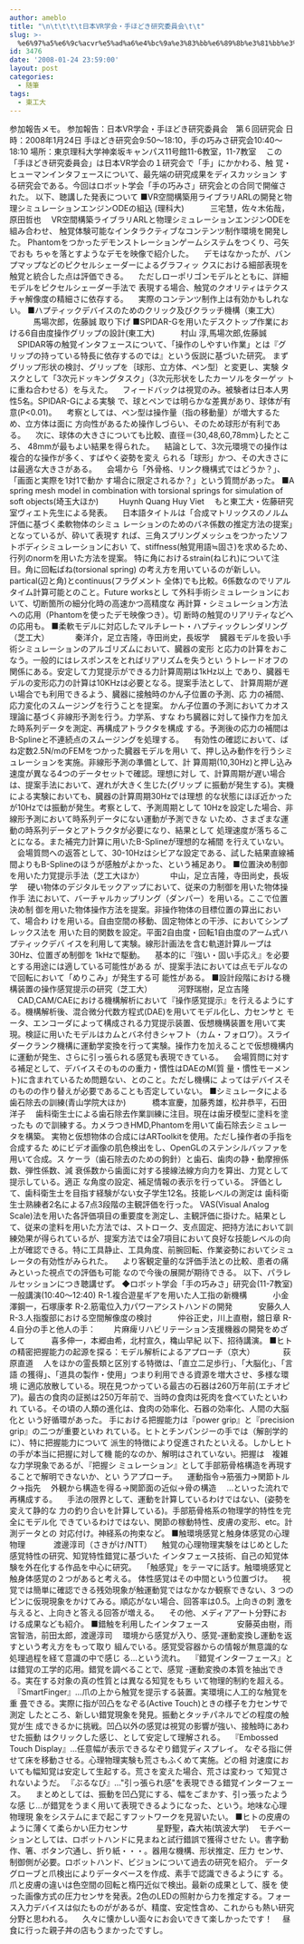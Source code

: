 ```yaml
---
author: ameblo
title: "\n\t\t\t\t日本VR学会・手ほどき研究委員会\t\t"
slug: >-
  %e6%97%a5%e6%9c%acvr%e5%ad%a6%e4%bc%9a%e3%83%bb%e6%89%8b%e3%81%bb%e3%81%a9%e3%81%8d%e7%a0%94%e7%a9%b6%e5%a7%94%e5%93%a1%e4%bc%9a
id: 3476
date: '2008-01-24 23:59:00'
layout: post
categories:
  - 随筆
tags:
  - 東工大
---
```


参加報告メモ。 参加報告：日本VR学会・手ほどき研究委員会　第６回研究会 日時：2008年1月24日 手ほどき研究会9:50～18:10，手の巧みさ研究会10:40～18:10 場所：東京理科大学神楽坂キャンパス11号館11-6教室，11-7教室 　この「手ほどき研究委員会」は日本VR学会の１研究会で「手」にかかわる、触 覚・ヒューマンインタフェースについて、最先端の研究成果をディスカッション する研究会である。今回はロボット学会「手の巧みさ」研究会との合同で開催さ れた。 以下、聴講した発表について ■VR空間構築用ライブラリARLの開発と物理シミュレーションエンジンODEの組込 (理科大) 　　　三宅慧，佐々木佑哉，原田哲也 　VR空間構築ライブラリARLと物理シミュレーションエンジンODEを組み合わせ、 触覚体験可能なインタラクティブなコンテンツ制作環境を開発した。 Phantomをつかったデモンストレーションゲームシステムをつくり、弓矢でおも ちゃを落とすようなデモを映像で紹介した。 　デモはなかったが、バンプマップなどのピクセルシェーダーによるグラフィッ クスにおける細部表現を触覚と統合した点は評価できる。 　ただしローポリゴンモデルとともに、詳細モデルをピクセルシェーダー手法で 表現する場合、触覚のクオリティはテクスチャ解像度の精細さに依存する。 　実際のコンテンツ制作上は有効かもしれない。 ■ハプティックデバイスのためのクリック及びクラッチ機構（東工大） 　　　馬場次郎，佐藤誠 取り下げ ■SPIDAR-Gを用いたデスクトップ作業における6自由度操作グリップの設計(東工大) 　　　村山 淳,馬場次郎,佐藤誠 　SPIDAR等の触覚インタフェースについて、「操作のしやすい作業」とは『グ リップの持っている特長に依存するのでは』という仮説に基づいた研究。 まずグリップ形状の検討、グリップを｛球形、立方体、ペン型｝と変更し、実験 タスクとして「3次元ドッキングタスク」（3次元形状をしたカーソルをターゲッ トに重ね合わせる）を与えた。 　フィードバックは視覚のみ。被験者は日本人男性5名。SPIDAR-Gによる実験 で、球とペンでは明らかな差異があり、球体が有意(P<0.01)。 　考察としては、ペン型は操作量（指の移動量）が増大するため、立方体は面に 方向性があるため操作しづらい、そのため球形が有利である。 　次に、球体の大きさについても比較、直径＝{30,48,60,78mm}したところ、 48mmが最もよい結果を得られた。 　結論として、3次元環境での操作は複合的な操作が多く、すばやく姿勢を変え られる「球形」かつ、その大きさには最適な大きさがある。 　会場から「外骨格、リンク機構式ではどうか？」、「画面と実際を1対1で動か す場合に限定されるか？」という質問があった。 ■A spring mesh model in combination with torsional springs for simulation of soft objects(埼玉大ほか) 　　 Huynh Quang Huy Viet 　もと東工大・佐藤研究室ヴィエト先生による発表。 　日本語タイトルは「合成マトリックスのノルム評価に基づく柔軟物体のシミュ レーションのためのバネ係数の推定方法の提案」となっているが、砕いて表現す れば、三角スプリングメッシュをつかったソフトボディシミュレーションにおい て、stiffness(触覚用語≒固さ)を求めるため、行列のnormを用いた方法を提案。 特に角におけるstrain(ねじれ)について注目。角に回転ばね(torsional spring) の考え方を用いているのが新しい。partical(辺と角)とcontinuus(フラグメント 全体)でも比較。6係数なのでリアルタイム計算可能とのこと。Future worksとし て外科手術シミュレーションにおいて、切断箇所の細分化時の高速かつ高精度な 再計算・シミュレーション方法への応用（Phantomを使ったデモ映像つき）。切 断時の触覚のリアリティなどへの応用も。 ■柔軟モデルに対応したマルチレート・ハプティックレンダリング（芝工大） 　　　秦洋介，足立吉隆，寺田尚史，長坂学 　臓器モデルを扱い手術シミュレーションのアルゴリズムにおいて、臓器の変形 と応力の計算をおこなう。一般的にはレスポンスをとればリアリズムを失うとい うトレードオフの関係にある。安定して力覚提示ができる力計算周期は1kHz以上 であり、臓器モデルの変形応力の計算は10KHzは必要となる。提案手法として、 計算周期が遅い場合でも利用できるよう、臓器に接触時のかん子位置の予測、応 力の補間、応力変化のスムージングを行うことを提案。 かん子位置の予測においてカオス理論に基づく非線形予測を行う。力学系、すな わち臓器に対して操作力を加えた時系列データを測定、再構成アトラクタを構成 する。予測後の応力の補間はB-Splineと不連続点のスムージングを処理する。 　有効性の確認において、ばね定数2.5N/mのFEMをつかった臓器モデルを用い て、押し込み動作を行うシミュレーションを実施。非線形予測の準備として、計 算周期(10,30Hz)と押し込み速度が異なる4つのデータセットで確認。理想に対し て、計算周期が遅い場合は、提案手法において、遅れが大きく生じた(グリップ に振動が発生する)。実機による実験においても、臓器の計算周期30Hzでは理想 的な状態にほぼ近かったが10Hzでは振動が発生。考察として、予測周期として 10Hzを設定した場合、非線形予測において時系列データにない運動が予測できな いため、さまざまな運動の時系列データとアトラクタが必要になり、結果として 処理速度が落ちることになる。また補完力計算に用いたB-Splineが理想的な補間 を行えていない。 　会場質問への返答として、30-10Hzはシビアな設定である、試した結果直線補 間よりもB-Splineのほうが感触がよかった、という補足あり。 ■位置決め制御を用いた力覚提示手法（芝工大ほか） 　　　中山，足立吉隆，寺田尚史，長坂学 　硬い物体のデジタルモックアップにおいて、従来の力制御を用いた物体操作手 法において、バーチャルカップリング（ダンパー）を用いる。ここで位置決め制 御を用いた物体操作方法を提案。非操作物体の目標位置の算出において、場合わ けを用いる。自由空間の移動、固定物体との干渉、においてシンプレックス法を 用いた目的関数を設定。平面2自由度・回転1自由度のアーム式ハプティックデバ イスを利用して実験。線形計画法を含む軌道計算ループは30Hz、位置ぎめ制御を 1kHzで駆動。 　基本的に『強い・固い手応え』を必要とする用途には適している可能性がある が、提案手法においては点モデルなので回転において「めりこみ」が発生する可 能性がある。 ■設計段階における機構装置の操作感覚提示の研究（芝工大） 　　　河野瑞樹，足立吉隆 　CAD,CAM/CAEにおける機構解析において『操作感覚提示』を行えるようにす る。機構解析後、混合微分代数方程式(DAE)を用いてモデル化し、力センサと モータ、エンコーダによって構成される力覚提示装置、仮想機構装置を用いて実 現。検証に用いたモデルはカムとバネ付きシャフト（カム・フォロワ）。スライ ダークランク機構に運動学変換を行って実験。操作力を加えることで仮想機構内 に運動が発生、さらに引っ張られる感覚も表現できている。 　会場質問に対する補足として、デバイスそのものの重力・慣性はDAEのM(質 量・慣性モーメント)に含まれているため問題ない、とのこと。ただし機構に よってはデバイスそのものの作り替えが必要であることも否定していない。 ■シミュレータによる歯石除去の訓練(青山学院大ほか) 　　　橋本宣慶，加藤秀雄，松井恭平，石田洋子 　歯科衛生士による歯石除去作業訓練に注目。現在は歯牙模型に塗料を塗ったも ので訓練する。カメラつきHMD,Phantomを用いて歯石除去シミュレータを構築。 実物と仮想物体の合成にはARToolkitを使用。ただし操作者の手指を合成するた めにビデオ画像の肌色検出をし、OpenGLのステンシルバッファを用いて合成。ス ケーラ（歯石除去のための鉤針）と歯石、歯肉の静・動摩擦係数、弾性係数、減 衰係数から歯面に対する接線法線方向力を算出、力覚として提示している。適正 な角度の設定、補足情報の表示を行っている。 評価として、歯科衛生士を目指す経験がない女子学生12名。技能レベルの測定は 歯科衛生士熟練者2名による7点3段階の主観評価を行った。 VAS(Visual Analog Scale)法を用いた各評価項目の重要度を測定し、主観評価に掛けた。結果とし て、従来の塗料を用いた方法では、ストローク、支点固定、把持方法において訓 練効果が得られているが、提案方法では全7項目において良好な技能レベルの向 上が確認できる。特に工具静止、工具角度、前腕回転、作業姿勢においてシミュ レータの有効性がみられた。 　より客観定量的な評価手法との比較、患者の痛みといった視点での評価も可能 なので今後の展開が期待できる。 以下、パラレルセッションにつき聴講せず。 ◆ロボット学会「手の巧みさ」研究会(11-7教室) 一般講演(10:40～12:40) R-1.複合遊星ギアを用いた人工指の新機構 　　　小金澤鋼一，石塚康孝 R-2.筋電位入力パワーアシストハンドの開発 　　　安藤久人 R-3.人指腹部における空間解像度の検討 　　　仲谷正史，川上直樹，舘日章 R-4.自分の手と他人の手： 　　片麻痺リハビリテーション支援機器の開発をめざして 　　　喜多伸一，本郷由希，北村宣久，穐山早紀 以下、招待講演。 ■ヒトの精密把握能力の起源を探る：モデル解析によるアプローチ（京大） 　　　 荻原直道 　人をほかの霊長類と区別する特徴は、「直立二足歩行」、「大脳化」、「言語 の獲得」、「道具の製作・使用」つまり利用できる資源を増大させ、多様な環境 に適応放散している。現在見つかっている最古の石器は260万年前(エチオピ ア)。最古の食肉の証拠は250万年前で、当時の食肉は死肉を食べていたといわれ ている。その頃の人類の進化は、食肉の効率化、石器の効率化、人間の大脳化と いう好循環があった。 手における把握能力は『power grip』と『precision grip』の二つが重要といわ れている。ヒトとチンパンジーの手では（解剖学的に）、特に把握能力について 派生的特徴により促進されたといえる。しかしヒトの手が本当に把握に対して機 能的なのか、解明はされていない。把握は　複雑な力学現象であるが、『把握シ ミュレーション』として手部筋骨格構造を再現することで解明できないか、とい うアプローチ。 　運動指令→筋張力→関節トルク→指先 　外観から構造を得る→関節面の近似→骨の構造 　…といった流れで再構成する。 　手法の限界として、運動を計算しているわけではない、(姿勢を変えて静的な 力の釣り合いを計算している)。手部筋骨格系の物理学的特性を完全にモデル化 できているわけではない、関節の稼動特性、皮膚の変形、etc。計測データとの 対応付け。神経系の拘束など。 ■触環境感覚と触身体感覚の心理物理 　　　 渡邊淳司（さきがけ/NTT） 　触覚の心理物理実験をはじめとした感覚特性の研究、知覚特性錯覚に基づいた インタフェース技術、自己の知覚体験を外在化する作品を中心に研究。 　「触感覚」をテーマに話す。触環境感覚と触身体感覚の２つがあると考える。 体性感覚はその中間という位置づけ。 　視覚では簡単に確認できる残効現象が触運動覚ではなかなか観察できない、3 つのピンに仮現現象をかけてみる。順応がない場合、回答率は0.5。上向きの刺 激を与えると、上向きと答える回答が増える。 　その他、メディアアート分野における成果なども紹介。 ■錯触を利用したインタフェース 　　　 安藤英由樹，雨宮智浩，前田太郎，渡邊淳司 　環境から感覚が入り、感覚-運動変換し運動を返すという考え方をもって取り 組んでいる。感覚受容器からの情報が無意識的な処理過程を経て意識の中で感じ る…という流れ。 　『錯覚インターフェース』とは錯覚の工学的応用。錯覚を調べることで、感覚 -運動変換の本質を抽出できる。実在する対象の真の性質とは異なる知覚をもち いて物理的制約を超える。 　『SmartFinger』…爪の上から触覚を提示する装置。実環境に人工的な触覚を重 畳できる。実際に指が凹凸をなぞる(Active Touch)ときの様子を力センサで測定 したところ、新しい錯覚現象を発見。振動とタッチパネルでどの程度の触覚が生 成できるかに挑戦。凹凸以外の感覚は視覚の影響が強い、接触時にあわせた振動 はクリックした感じ、として安定して理解される。 　『Embossed Touch Display』…任意幅が表示できるなぞり錯覚ディスプレイ。 なぞる指に併せて床を移動させる。心理物理実験も荒さもふくめて実施。どの相 対速度においても幅知覚は安定して生起する。荒さを変えた場合、荒さは変わっ て知覚されないようだ。 『ぶるなび』…"引っ張られ感"を表現できる錯覚インターフェース。 　まとめとしては、振動を凹凸覚にする、幅をごまかす、引っ張ったような感 じ…が錯覚をうまく用いて表現できるようになった、という。地味な心理物理現 象をシステムにまで起こすフットワークを見習いたい。 ■ヒトの皮膚のように薄くて柔らかい圧力センサ 　　　 星野聖，森大祐(筑波大学) 　モチベーションとしては、ロボットハンドに見まねと試行錯誤で獲得させた い。書字動作、箸、ボタン穴通し、折り紙・・・。器用な機構、形状推定、圧力 センサ、制御側が必要。ロボットハンド、ビジョンについて過去の研究を紹介。 データグローブと爪検出によりデータベースを作成、素手で認識できるようにす る。爪と皮膚の違いは色空間の回転と楕円近似で検出。最新の成果として、膜を 使った画像方式の圧力センサを発表。2色のLEDの照射から力を推定する。フォー ス入力デバイスは似たものががあるが、精度、安定性含め、これからも熱い研究 分野と思われる。 　久々に懐かしい面々にお会いできて楽しかったです！ 　昼食に行った親子丼の店もうまかったですし。